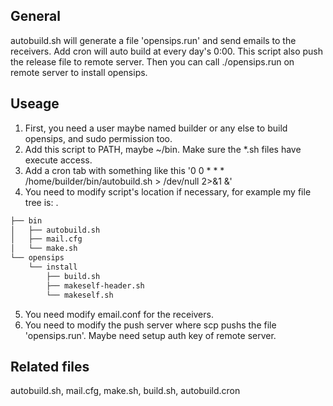 ## General

autobuild.sh will generate a file 'opensips.run' and send emails to the receivers. Add cron will auto build at every day's 0:00. This script also push the release file to remote server. Then you can call ./opensips.run on remote server to install opensips. 

## Useage

1. First, you need a user maybe named builder or any else to build opensips, and sudo permission too.
2. Add this script to PATH, maybe ~/bin. Make sure the *.sh files have execute access.
3. Add a cron tab with something like this 
'0 0 * * * /home/builder/bin/autobuild.sh > /dev/null 2>&1 &'
4. You need to modify script's location if necessary, for example my file tree is:
.
```bash
├── bin
│   ├── autobuild.sh
│   ├── mail.cfg
│   └── make.sh
└── opensips
    └── install
        ├── build.sh
        ├── makeself-header.sh
        └── makeself.sh
```
5. You need modify email.conf for the receivers.
6. You need to modify the push server where scp pushs the file 'opensips.run'. Maybe need setup auth key of remote server.

## Related files
autobuild.sh, mail.cfg, make.sh, build.sh, autobuild.cron

